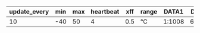 update_every |min|max|heartbeat|xff|range |DATA1 |DATA2 |DATA3  
-------------|---|---|---------|---|------|------|------|-------           
10           |-40|50 |4        |0.5|°C    |1:1008|6:4032|72:1008